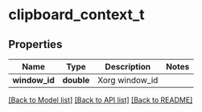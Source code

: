 # clipboard_context_t

## Properties
Name | Type | Description | Notes
------------ | ------------- | ------------- | -------------
**window_id** | **double** | Xorg window_id | 

[[Back to Model list]](../README.md#documentation-for-models) [[Back to API list]](../README.md#documentation-for-api-endpoints) [[Back to README]](../README.md)


